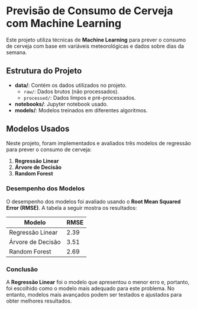 # Previsão de Consumo de Cerveja com Machine Learning

Este projeto utiliza técnicas de **Machine Learning** para prever o consumo de cerveja com base em variáveis meteorológicas e dados sobre dias da semana.

## Estrutura do Projeto

- **data/**: Contém os dados utilizados no projeto.
  - `raw/`: Dados brutos (não processados).
  - `processed/`: Dados limpos e pré-processados.
- **notebooks/**: Jupyter notebook usado.
- **models/**: Modelos treinados em diferentes algoritmos.
  
## Modelos Usados

Neste projeto, foram implementados e avaliados três modelos de regressão para prever o consumo de cerveja:
1. **Regressão Linear**
2. **Árvore de Decisão**
3. **Random Forest**

### Desempenho dos Modelos

O desempenho dos modelos foi avaliado usando o **Root Mean Squared Error (RMSE)**. A tabela a seguir mostra os resultados:

| Modelo             | RMSE   |
|--------------------|--------|
| Regressão Linear    | 2.39   |
| Árvore de Decisão   | 3.51   |
| Random Forest       | 2.69   |

### Conclusão

A **Regressão Linear** foi o modelo que apresentou o menor erro e, portanto, foi escolhido como o modelo mais adequado para este problema. No entanto, modelos mais avançados podem ser testados e ajustados para obter melhores resultados.
